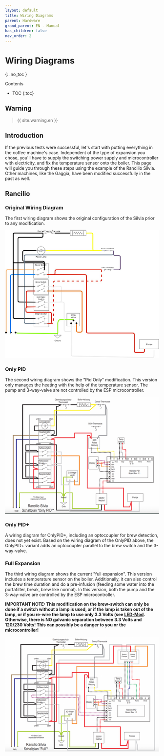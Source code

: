```yaml
---
layout: default
title: Wiring Diagrams
parent: Hardware
grand_parent: EN - Manual
has_children: false
nav_order: 2
---
```


# Wiring Diagrams
{: .no_toc }

Contents

* TOC
{:toc}


## Warning

> {{ site.warning.en }}


## Introduction

If the previous tests were successful, let's start with putting everything in the coffee machine's case. Independent of the type of expansion you chose, you'll have to supply the switching power supply and microcontroller with electricity, and fix the temperature sensor onto the boiler.
This page will guide you through these steps using the example of the Rancilio Silvia. Other machines, like the Gaggia, have been modified successfully in the past as well.


## Rancilio

### Original Wiring Diagram

The first wiring diagram shows the original configuration of the Silvia prior to any modification.

![Original Wiring Diagram](../../img/hardware/wirings/Rancilio-Cable-Original-1.jpg)


### Only PID

The second wiring diagram shows the "Pid Only" modification.
This version only manages the heating with the help of the temperature sensor.
The pump and 3-way-valve are not controlled by the ESP microcontroller.

![PID Wiring](../../img/hardware/wirings/Screenshot-at-Dez.-11-11-16-33-1536x1168.png)


### Only PID+

A wiring diagram for OnlyPID+, including an optocoupler for brew detection, does not yet exist.
Based on the wiring diagram of the OnlyPID above, the OnlyPID+ variant adds an optocoupler parallel to the brew switch and the 3-way-valve.


### Full Expansion

The third wiring diagram shows the current "full expansion". This version includes a temperature sensor on the boiler. Additionally, it can also control the brew time duration and do a pre-infusion (feeding some water into the portafilter, break, brew like normal).
In this version, both the pump and the 3-way-valve are controlled by the ESP microcontroller.

**IMPORTANT NOTE: This modification on the brew-switch can only be done if a switch without a lamp is used, or if the lamp is taken out of the lamp, or if you re-wire the lamp to use only 3.3 Volts (see [LED-Mod](./led-mod.md). Otherwise, there is NO galvanic separation between 3.3 Volts and 120/230 Volts! This can possibly be a danger to you or the microcontroller!**

![Full Expansion Wiring Diagram](../../img/hardware/wirings/Screenshot-at-Dez.-11-11-12-33-1536x1147.png)
